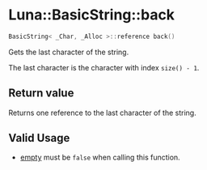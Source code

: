 # Luna::BasicString::back

```c++
BasicString< _Char, _Alloc >::reference back()
```

Gets the last character of the string. 

The last character is the character with index `size() - 1`. 

## Return value
Returns one reference to the last character of the string. 

## Valid Usage
* [empty](class_luna_1_1_basic_string_1a644718bb2fb240de962dc3c9a1fdf0dc.md) must be `false` when calling this function. 

